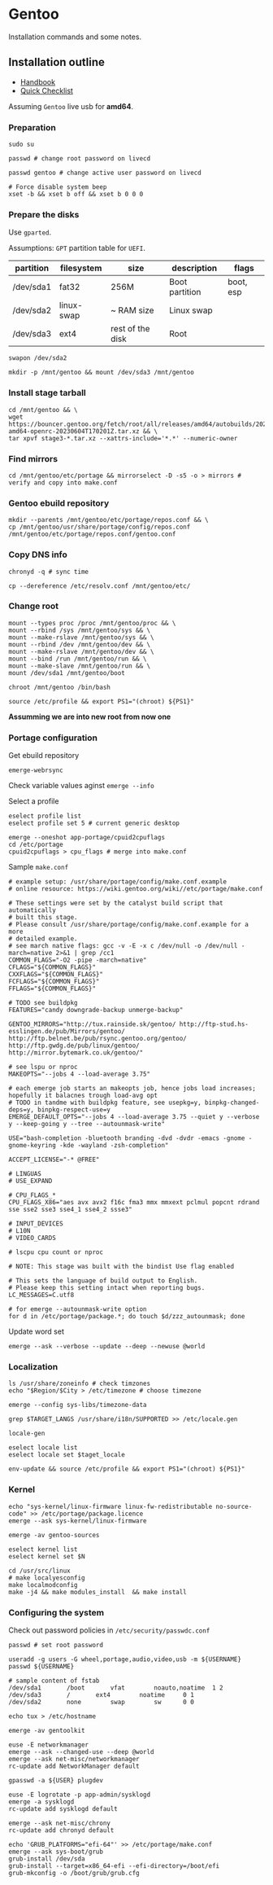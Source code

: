 # Gentoo

Installation commands and some notes. 
 
## Installation outline

- [Handbook](https://wiki.gentoo.org/wiki/Handbook:AMD64)
- [Quick Checklist](https://wiki.gentoo.org/wiki/Quick_Installation_Checklist) 

Assuming `Gentoo` live usb for **amd64**.

### Preparation

```
sudo su
```

```
passwd # change root password on livecd
```

```
passwd gentoo # change active user password on livecd
```

```
# Force disable system beep
xset -b && xset b off && xset b 0 0 0
```

### Prepare the disks

Use `gparted`.

Assumptions: `GPT` partition table for `UEFI`.

| partition | filesystem | size             | description    | flags |
|-----------|------------|------------------|----------------|-------|
| /dev/sda1 | fat32      | 256M             | Boot partition | boot, esp |
| /dev/sda2 | linux-swap | ~ RAM size       | Linux swap     |       |
| /dev/sda3 | ext4       | rest of the disk | Root           |       |

```
swapon /dev/sda2
```

```
mkdir -p /mnt/gentoo && mount /dev/sda3 /mnt/gentoo
```

### Install stage tarball

```
cd /mnt/gentoo && \
wget https://bouncer.gentoo.org/fetch/root/all/releases/amd64/autobuilds/20230604T170201Z/stage3-amd64-openrc-20230604T170201Z.tar.xz && \
tar xpvf stage3-*.tar.xz --xattrs-include='*.*' --numeric-owner
```

### Find mirrors

```
cd /mnt/gentoo/etc/portage && mirrorselect -D -s5 -o > mirrors # verify and copy into make.conf
```

### Gentoo ebuild repository

```
mkdir --parents /mnt/gentoo/etc/portage/repos.conf && \
cp /mnt/gentoo/usr/share/portage/config/repos.conf /mnt/gentoo/etc/portage/repos.conf/gentoo.conf
```

### Copy DNS info

```
chronyd -q # sync time
```

```
cp --dereference /etc/resolv.conf /mnt/gentoo/etc/
```

### Change root

```
mount --types proc /proc /mnt/gentoo/proc && \ 
mount --rbind /sys /mnt/gentoo/sys && \
mount --make-rslave /mnt/gentoo/sys && \
mount --rbind /dev /mnt/gentoo/dev && \
mount --make-rslave /mnt/gentoo/dev && \
mount --bind /run /mnt/gentoo/run && \
mount --make-slave /mnt/gentoo/run && \
mount /dev/sda1 /mnt/gentoo/boot
```

```
chroot /mnt/gentoo /bin/bash 
```

```
source /etc/profile && export PS1="(chroot) ${PS1}"
```

**Assumming we are into new root from now one**

### Portage configuration

Get ebuild repository

```
emerge-webrsync
```

Check variable values aginst `emerge --info`

Select a profile

```
eselect profile list
eselect profile set 5 # current generic desktop
```

```
emerge --oneshot app-portage/cpuid2cpuflags
cd /etc/portage
cpuid2cpuflags > cpu_flags # merge into make.conf
```

Sample `make.conf`

```
# example setup: /usr/share/portage/config/make.conf.example
# online resource: https://wiki.gentoo.org/wiki//etc/portage/make.conf

# These settings were set by the catalyst build script that automatically
# built this stage.
# Please consult /usr/share/portage/config/make.conf.example for a more
# detailed example.
# see march native flags: gcc -v -E -x c /dev/null -o /dev/null -march=native 2>&1 | grep /cc1
COMMON_FLAGS="-O2 -pipe -march=native"
CFLAGS="${COMMON_FLAGS}"
CXXFLAGS="${COMMON_FLAGS}"
FCFLAGS="${COMMON_FLAGS}"
FFLAGS="${COMMON_FLAGS}"

# TODO see buildpkg
FEATURES="candy downgrade-backup unmerge-backup"

GENTOO_MIRRORS="http://tux.rainside.sk/gentoo/ http://ftp-stud.hs-esslingen.de/pub/Mirrors/gentoo/ http://ftp.belnet.be/pub/rsync.gentoo.org/gentoo/ http://ftp.gwdg.de/pub/linux/gentoo/ http://mirror.bytemark.co.uk/gentoo/"

# see lspu or nproc
MAKEOPTS="--jobs 4 --load-average 3.75"

# each emerge job starts an makeopts job, hence jobs load increases; hopefully it balacnes trough load-avg opt
# TODO in tandme with buildpkg feature, see usepkg=y, binpkg-changed-deps=y, binpkg-respect-use=y
EMERGE_DEFAULT_OPTS="--jobs 4 --load-average 3.75 --quiet y --verbose y --keep-going y --tree --autounmask-write"

USE="bash-completion -bluetooth branding -dvd -dvdr -emacs -gnome -gnome-keyring -kde -wayland -zsh-completion"

ACCEPT_LICENSE="-* @FREE"

# LINGUAS
# USE_EXPAND

# CPU_FLAGS_*
CPU_FLAGS_X86="aes avx avx2 f16c fma3 mmx mmxext pclmul popcnt rdrand sse sse2 sse3 sse4_1 sse4_2 ssse3"

# INPUT_DEVICES
# L10N
# VIDEO_CARDS

# lscpu cpu count or nproc

# NOTE: This stage was built with the bindist Use flag enabled

# This sets the language of build output to English.
# Please keep this setting intact when reporting bugs.
LC_MESSAGES=C.utf8
```

```
# for emerge --autounmask-write option
for d in /etc/portage/package.*; do touch $d/zzz_autounmask; done 
```

Update word set

```
emerge --ask --verbose --update --deep --newuse @world
```

### Localization

```
ls /usr/share/zoneinfo # check timzones
echo "$Region/$City > /etc/timezone # choose timezone
```

```
emerge --config sys-libs/timezone-data
```

```
grep $TARGET_LANGS /usr/share/i18n/SUPPORTED >> /etc/locale.gen
```

```
locale-gen
```

```
eselect locale list
eselect locale set $taget_locale
```

```
env-update && source /etc/profile && export PS1="(chroot) ${PS1}"
```

### Kernel

```
echo "sys-kernel/linux-firmware linux-fw-redistributable no-source-code" >> /etc/portage/package.licence
emerge --ask sys-kernel/linux-firmware
```

```
emerge -av gentoo-sources
```

```
eselect kernel list
eselect kernel set $N
```

```
cd /usr/src/linux
# make localyesconfig
make localmodconfig
make -j4 && make modules_install  && make install
```

### Configuring the system

Check out password policies in `/etc/security/passwdc.conf`

```
passwd # set root password
```

```
useradd -g users -G wheel,portage,audio,video,usb -m ${USERNAME}
passwd ${USERNAME} 
```

```
# sample content of fstab
/dev/sda1		/boot		vfat		noauto,noatime	1 2
/dev/sda3		/		ext4		noatime		0 1
/dev/sda2		none		swap		sw		0 0
```

```
echo tux > /etc/hostname
```

```
emerge -av gentoolkit
```

```
euse -E networkmanager
emerge --ask --changed-use --deep @world
emerge --ask net-misc/networkmanager
rc-update add NetworkManager default
```

```
gpasswd -a ${USER} plugdev
```

```
euse -E logrotate -p app-admin/sysklogd
emerge -a sysklogd
rc-update add sysklogd default
```

```
emerge --ask net-misc/chrony
rc-update add chronyd default
```

```
echo 'GRUB_PLATFORMS="efi-64"' >> /etc/portage/make.conf
emerge --ask sys-boot/grub
grub-install /dev/sda
grub-install --target=x86_64-efi --efi-directory=/boot/efi
grub-mkconfig -o /boot/grub/grub.cfg
```
